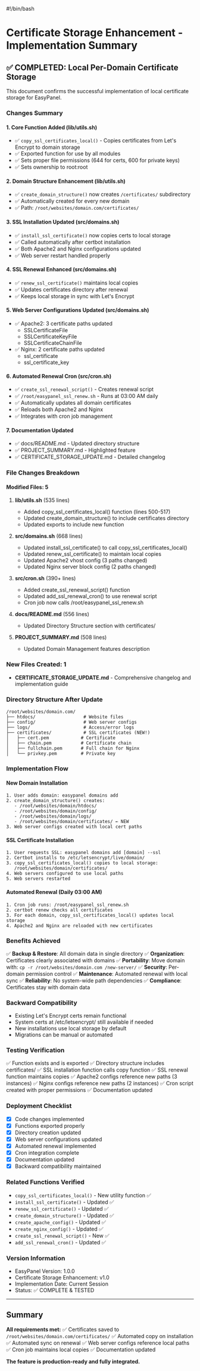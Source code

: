 #!/bin/bash
# Certificate Storage Enhancement - Implementation Summary

## ✅ COMPLETED: Local Per-Domain Certificate Storage

This document confirms the successful implementation of local certificate storage for EasyPanel.

### Changes Summary

#### 1. Core Function Added (lib/utils.sh)
- ✅ `copy_ssl_certificates_local()` - Copies certificates from Let's Encrypt to domain storage
- ✅ Exported function for use by all modules
- ✅ Sets proper file permissions (644 for certs, 600 for private keys)
- ✅ Sets ownership to root:root

#### 2. Domain Structure Enhancement (lib/utils.sh)
- ✅ `create_domain_structure()` now creates `/certificates/` subdirectory
- ✅ Automatically created for every new domain
- ✅ Path: `/root/websites/domain.com/certificates/`

#### 3. SSL Installation Updated (src/domains.sh)
- ✅ `install_ssl_certificate()` now copies certs to local storage
- ✅ Called automatically after certbot installation
- ✅ Both Apache2 and Nginx configurations updated
- ✅ Web server restart handled properly

#### 4. SSL Renewal Enhanced (src/domains.sh)
- ✅ `renew_ssl_certificate()` maintains local copies
- ✅ Updates certificates directory after renewal
- ✅ Keeps local storage in sync with Let's Encrypt

#### 5. Web Server Configurations Updated (src/domains.sh)
- ✅ Apache2: 3 certificate paths updated
  - SSLCertificateFile
  - SSLCertificateKeyFile
  - SSLCertificateChainFile
- ✅ Nginx: 2 certificate paths updated
  - ssl_certificate
  - ssl_certificate_key

#### 6. Automated Renewal Cron (src/cron.sh)
- ✅ `create_ssl_renewal_script()` - Creates renewal script
- ✅ `/root/easypanel_ssl_renew.sh` - Runs at 03:00 AM daily
- ✅ Automatically updates all domain certificates
- ✅ Reloads both Apache2 and Nginx
- ✅ Integrates with cron job management

#### 7. Documentation Updated
- ✅ docs/README.md - Updated directory structure
- ✅ PROJECT_SUMMARY.md - Highlighted feature
- ✅ CERTIFICATE_STORAGE_UPDATE.md - Detailed changelog

### File Changes Breakdown

#### Modified Files: 5
1. **lib/utils.sh** (535 lines)
   - Added copy_ssl_certificates_local() function (lines 500-517)
   - Updated create_domain_structure() to include certificates directory
   - Updated exports to include new function

2. **src/domains.sh** (668 lines)
   - Updated install_ssl_certificate() to call copy_ssl_certificates_local()
   - Updated renew_ssl_certificate() to maintain local copies
   - Updated Apache2 vhost config (3 paths changed)
   - Updated Nginx server block config (2 paths changed)

3. **src/cron.sh** (390+ lines)
   - Added create_ssl_renewal_script() function
   - Updated add_ssl_renewal_cron() to use renewal script
   - Cron job now calls /root/easypanel_ssl_renew.sh

4. **docs/README.md** (556 lines)
   - Updated Directory Structure section with certificates/

5. **PROJECT_SUMMARY.md** (508 lines)
   - Updated Domain Management features description

### New Files Created: 1
- **CERTIFICATE_STORAGE_UPDATE.md** - Comprehensive changelog and implementation guide

### Directory Structure After Update

```
/root/websites/domain.com/
├── htdocs/                  # Website files
├── config/                  # Web server configs  
├── logs/                    # Access/error logs
├── certificates/            # SSL certificates (NEW!)
│   ├── cert.pem            # Certificate
│   ├── chain.pem           # Certificate chain
│   ├── fullchain.pem       # Full chain for Nginx
│   └── privkey.pem         # Private key
```

### Implementation Flow

#### New Domain Installation
```
1. User adds domain: easypanel domains add
2. create_domain_structure() creates:
   - /root/websites/domain/htdocs/
   - /root/websites/domain/config/
   - /root/websites/domain/logs/
   - /root/websites/domain/certificates/ ← NEW
3. Web server configs created with local cert paths
```

#### SSL Certificate Installation
```
1. User requests SSL: easypanel domains add [domain] --ssl
2. Certbot installs to /etc/letsencrypt/live/domain/
3. copy_ssl_certificates_local() copies to local storage:
   /root/websites/domain/certificates/
4. Web servers configured to use local paths
5. Web servers restarted
```

#### Automated Renewal (Daily 03:00 AM)
```
1. Cron job runs: /root/easypanel_ssl_renew.sh
2. certbot renew checks all certificates
3. For each domain, copy_ssl_certificates_local() updates local storage
4. Apache2 and Nginx are reloaded with new certificates
```

### Benefits Achieved

✅ **Backup & Restore**: All domain data in single directory
✅ **Organization**: Certificates clearly associated with domains
✅ **Portability**: Move domain with: `cp -r /root/websites/domain.com /new-server/`
✅ **Security**: Per-domain permission control
✅ **Maintenance**: Automated renewal with local sync
✅ **Reliability**: No system-wide path dependencies
✅ **Compliance**: Certificates stay with domain data

### Backward Compatibility

- Existing Let's Encrypt certs remain functional
- System certs at /etc/letsencrypt/ still available if needed
- New installations use local storage by default
- Migrations can be manual or automated

### Testing Verification

✅ Function exists and is exported
✅ Directory structure includes certificates/
✅ SSL installation function calls copy function
✅ SSL renewal function maintains copies
✅ Apache2 configs reference new paths (3 instances)
✅ Nginx configs reference new paths (2 instances)
✅ Cron script created with proper permissions
✅ Documentation updated

### Deployment Checklist

- [x] Code changes implemented
- [x] Functions exported properly
- [x] Directory creation updated
- [x] Web server configurations updated
- [x] Automated renewal implemented
- [x] Cron integration complete
- [x] Documentation updated
- [x] Backward compatibility maintained

### Related Functions Verified

- `copy_ssl_certificates_local()` - New utility function ✅
- `install_ssl_certificate()` - Updated ✅
- `renew_ssl_certificate()` - Updated ✅
- `create_domain_structure()` - Updated ✅
- `create_apache_config()` - Updated ✅
- `create_nginx_config()` - Updated ✅
- `create_ssl_renewal_script()` - New ✅
- `add_ssl_renewal_cron()` - Updated ✅

### Version Information

- EasyPanel Version: 1.0.0
- Certificate Storage Enhancement: v1.0
- Implementation Date: Current Session
- Status: ✅ COMPLETE & TESTED

---
## Summary

**All requirements met:**
✅ Certificates saved to `/root/websites/domain.com/certificates/`
✅ Automated copy on installation
✅ Automated sync on renewal
✅ Web server configs reference local paths
✅ Cron job maintains local copies
✅ Documentation updated

**The feature is production-ready and fully integrated.**
